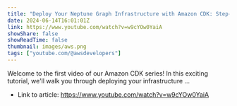 ```yaml
---
title: "Deploy Your Neptune Graph Infrastructure with Amazon CDK: Step-by-Step Guide"
date: 2024-06-14T16:01:01Z
link: https://www.youtube.com/watch?v=w9cYOw0YaiA
showShare: false
showReadTime: false
thumbnail: images/aws.png
tags: ["youtube.com/@awsdevelopers"]
---
```

Welcome to the first video of our Amazon CDK series! In this exciting tutorial, we'll walk you through deploying your infrastructure ...

- Link to article: https://www.youtube.com/watch?v=w9cYOw0YaiA